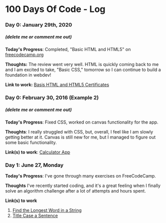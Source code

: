 # 100 Days Of Code - Log

### Day 0: January 29th, 2020
##### (delete me or comment me out)

**Today's Progress**: Completed, "Basic HTML and HTML5" on [freecodecamp.org](https://freecodecamp.org/learn)

**Thoughts:** The review went very well. HTML is quickly coming back to me and I am excited to take, "Basic CSS," tomorrow so I can continue to build a foundation in webdev!

**Link to work:** [Basis HTML and HTML5 Certificates](https://www.freecodecamp.org/linesliftlearn)

### Day 0: February 30, 2016 (Example 2)
##### (delete me or comment me out)

**Today's Progress**: Fixed CSS, worked on canvas functionality for the app.

**Thoughts**: I really struggled with CSS, but, overall, I feel like I am slowly getting better at it. Canvas is still new for me, but I managed to figure out some basic functionality.

**Link(s) to work**: [Calculator App](http://www.example.com)


### Day 1: June 27, Monday

**Today's Progress**: I've gone through many exercises on FreeCodeCamp.

**Thoughts** I've recently started coding, and it's a great feeling when I finally solve an algorithm challenge after a lot of attempts and hours spent.

**Link(s) to work**
1. [Find the Longest Word in a String](https://www.freecodecamp.com/challenges/find-the-longest-word-in-a-string)
2. [Title Case a Sentence](https://www.freecodecamp.com/challenges/title-case-a-sentence)
